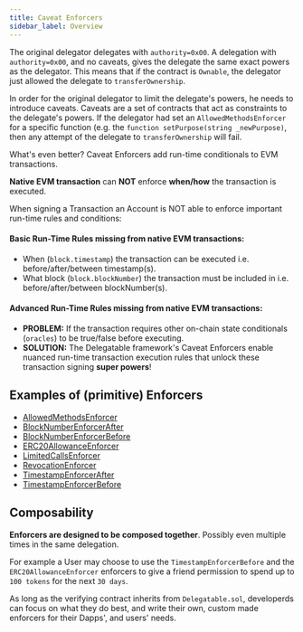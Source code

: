 ```yaml
---
title: Caveat Enforcers
sidebar_label: Overview
---
```


The original delegator delegates with `authority=0x00`. A delegation with `authority=0x00`, and no caveats, gives the delegate the same exact powers as the delegator. This means that if the contract is `Ownable`, the delegator just allowed the delegate to `transferOwnership`.

In order for the original delegator to limit the delegate's powers, he needs to introduce caveats. Caveats are a set of contracts that act as constraints to the delegate's powers. If the delegator had set an `AllowedMethodsEnforcer` for a specific function (e.g. the `function setPurpose(string _newPurpose)`, then any attempt of the delegate to `transferOwnership` will fail. 

What's even better? Caveat Enforcers add run-time conditionals to EVM transactions.

**Native EVM transaction** can **NOT** enforce **when/how** the transaction is executed.

When signing a Transaction an Account is NOT able to enforce important run-time rules and conditions:

#### Basic Run-Time Rules missing from native EVM transactions:

- When (`block.timestamp`) the transaction can be executed i.e. before/after/between timestamp(s).
- What block (`block.blockNumber`) the transaction must be included in i.e. before/after/between blockNumber(s).

#### Advanced Run-Time Rules missing from native EVM transactions:

- **PROBLEM:** If the transaction requires other on-chain state conditionals (`oracles`) to be true/false before executing. 
- **SOLUTION:** The Delegatable framework's Caveat Enforcers enable nuanced run-time transaction execution rules that unlock these transaction signing **super powers**!


## Examples of (primitive) Enforcers

- [AllowedMethodsEnforcer](/docs/enforcers/AllowedMethodsEnforcer)
- [BlockNumberEnforcerAfter](/docs/enforcers/BlockNumberEnforcerAfter)
- [BlockNumberEnforcerBefore](/docs/enforcers/BlockNumberEnforcerBefore)
- [ERC20AllowanceEnforcer](/docs/enforcers/ERC20AllowanceEnforcer)
- [LimitedCallsEnforcer](/docs/enforcers/LimitedCallsEnforcer)
- [RevocationEnforcer](/docs/enforcers/RevocationEnforcer)
- [TimestampEnforcerAfter](/docs/enforcers/TimestampEnforcerAfter)
- [TimestampEnforcerBefore](/docs/enforcers/TimestampEnforcerBefore)

## Composability

**Enforcers are designed to be composed together**. Possibly even multiple times in the same delegation.

For example a User may choose to use the `TimestampEnforcerBefore` and the `ERC20AllowanceEnforcer` enforcers to give a friend permission to spend up to `100 tokens` for the next `30 days`. 

As long as the verifying contract inherits from `Delegatable.sol`, developerds can focus on what they do best, and write their own, custom made enforcers for their Dapps', and users' needs. 
